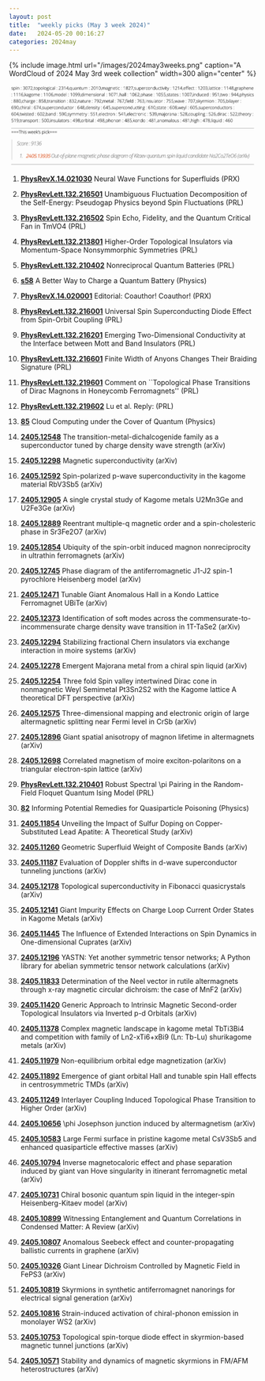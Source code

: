 ```yaml
---
layout: post
title:  "weekly picks (May 3 week 2024)"
date:   2024-05-20 00:16:27
categories: 2024may
---
```



{% include image.html url="/images/2024may3weeks.png" caption="A WordCloud of 2024 May 3rd week collection" width=300 align="center" %}

<img src="/images/2024may3weeks-pick.png">



1. **[PhysRevX.14.021030](https://link.aps.org/doi/10.1103/PhysRevX.14.021030)** Neural Wave Functions for Superfluids (PRX)

1. **[PhysRevLett.132.216501](https://link.aps.org/doi/10.1103/PhysRevLett.132.216501)** Unambiguous Fluctuation Decomposition of the Self-Energy: Pseudogap Physics beyond Spin Fluctuations (PRL)

1. **[PhysRevLett.132.216502](https://link.aps.org/doi/10.1103/PhysRevLett.132.216502)** Spin Echo, Fidelity, and the Quantum Critical Fan in TmVO4 (PRL)

1. **[PhysRevLett.132.213801](https://link.aps.org/doi/10.1103/PhysRevLett.132.213801)** Higher-Order Topological Insulators via Momentum-Space Nonsymmorphic Symmetries (PRL)

1. **[PhysRevLett.132.210402](https://link.aps.org/doi/10.1103/PhysRevLett.132.210402)** Nonreciprocal Quantum Batteries (PRL)

1. **[s58](https://physics.aps.org/articles/v17/s58)** A Better Way to Charge a Quantum Battery (Physics)





1. **[PhysRevX.14.020001](https://link.aps.org/doi/10.1103/PhysRevX.14.020001)** Editorial: Coauthor! Coauthor! (PRX)

1. **[PhysRevLett.132.216001](https://link.aps.org/doi/10.1103/PhysRevLett.132.216001)** Universal Spin Superconducting Diode Effect from Spin-Orbit Coupling (PRL)

1. **[PhysRevLett.132.216201](https://link.aps.org/doi/10.1103/PhysRevLett.132.216201)** Emerging Two-Dimensional Conductivity at the Interface between Mott and Band Insulators (PRL)

1. **[PhysRevLett.132.216601](https://link.aps.org/doi/10.1103/PhysRevLett.132.216601)** Finite Width of Anyons Changes Their Braiding Signature (PRL)

1. **[PhysRevLett.132.219601](https://link.aps.org/doi/10.1103/PhysRevLett.132.219601)** Comment on ``Topological Phase Transitions of Dirac Magnons in Honeycomb Ferromagnets'' (PRL)

1. **[PhysRevLett.132.219602](https://link.aps.org/doi/10.1103/PhysRevLett.132.219602)** Lu et al. Reply: (PRL)

1. **[85](https://physics.aps.org/articles/v17/85)** Cloud Computing under the Cover of Quantum (Physics)





1. **[2405.12548](http://arxiv.org/abs/2405.12548)** The transition-metal-dichalcogenide family as a superconductor tuned by charge density wave strength (arXiv)

1. **[2405.12298](http://arxiv.org/abs/2405.12298)** Magnetic superconductivity (arXiv)

1. **[2405.12592](http://arxiv.org/abs/2405.12592)** Spin-polarized p-wave superconductivity in the kagome material RbV3Sb5 (arXiv)

1. **[2405.12905](http://arxiv.org/abs/2405.12905)** A single crystal study of Kagome metals U2Mn3Ge and U2Fe3Ge (arXiv)

1. **[2405.12889](http://arxiv.org/abs/2405.12889)** Reentrant multiple-q magnetic order and a spin-cholesteric phase in Sr3Fe2O7 (arXiv)

1. **[2405.12854](http://arxiv.org/abs/2405.12854)** Ubiquity of the spin-orbit induced magnon nonreciprocity in ultrathin ferromagnets (arXiv)

1. **[2405.12745](http://arxiv.org/abs/2405.12745)** Phase diagram of the antiferromagnetic J1-J2 spin-1 pyrochlore Heisenberg model (arXiv)

1. **[2405.12471](http://arxiv.org/abs/2405.12471)** Tunable Giant Anomalous Hall in a Kondo Lattice Ferromagnet UBiTe (arXiv)

1. **[2405.12373](http://arxiv.org/abs/2405.12373)** Identification of soft modes across the commensurate-to-incommensurate charge density wave transition in 1T-TaSe2 (arXiv)

1. **[2405.12294](http://arxiv.org/abs/2405.12294)** Stabilizing fractional Chern insulators via exchange interaction in moire systems (arXiv)

1. **[2405.12278](http://arxiv.org/abs/2405.12278)** Emergent Majorana metal from a chiral spin liquid (arXiv)

1. **[2405.12254](http://arxiv.org/abs/2405.12254)** Three fold Spin valley intertwined Dirac cone in nonmagnetic Weyl Semimetal Pt3Sn2S2 with the Kagome lattice A theoretical DFT perspective (arXiv)

1. **[2405.12575](http://arxiv.org/abs/2405.12575)** Three-dimensional mapping and electronic origin of large altermagnetic splitting near Fermi level in CrSb (arXiv)

1. **[2405.12896](http://arxiv.org/abs/2405.12896)** Giant spatial anisotropy of magnon lifetime in altermagnets (arXiv)

1. **[2405.12698](http://arxiv.org/abs/2405.12698)** Correlated magnetism of moire exciton-polaritons on a triangular electron-spin lattice (arXiv)





1. **[PhysRevLett.132.210401](https://link.aps.org/doi/10.1103/PhysRevLett.132.210401)** Robust Spectral \pi Pairing in the Random-Field Floquet Quantum Ising Model (PRL)

1. **[82](https://physics.aps.org/articles/v17/82)** Informing Potential Remedies for Quasiparticle Poisoning (Physics)


1. **[2405.11854](http://arxiv.org/abs/2405.11854)** Unveiling the Impact of Sulfur Doping on Copper-Substituted Lead Apatite: A Theoretical Study (arXiv)

1. **[2405.11260](http://arxiv.org/abs/2405.11260)** Geometric Superfluid Weight of Composite Bands (arXiv)

1. **[2405.11187](http://arxiv.org/abs/2405.11187)** Evaluation of Doppler shifts in d-wave superconductor tunneling junctions (arXiv)

1. **[2405.12178](http://arxiv.org/abs/2405.12178)** Topological superconductivity in Fibonacci quasicrystals (arXiv)

1. **[2405.12141](http://arxiv.org/abs/2405.12141)** Giant Impurity Effects on Charge Loop Current Order States in Kagome Metals (arXiv)

1. **[2405.11445](http://arxiv.org/abs/2405.11445)** The Influence of Extended Interactions on Spin Dynamics in One-dimensional Cuprates (arXiv)

1. **[2405.12196](http://arxiv.org/abs/2405.12196)** YASTN: Yet another symmetric tensor networks; A Python library for abelian symmetric tensor network calculations (arXiv)

1. **[2405.11833](http://arxiv.org/abs/2405.11833)** Determination of the Neel vector in rutile altermagnets through x-ray magnetic circular dichroism: the case of MnF2 (arXiv)

1. **[2405.11420](http://arxiv.org/abs/2405.11420)** Generic Approach to Intrinsic Magnetic Second-order Topological Insulators via Inverted p-d Orbitals (arXiv)

1. **[2405.11378](http://arxiv.org/abs/2405.11378)** Complex magnetic landscape in kagome metal TbTi3Bi4 and competition with family of Ln2-xTi6+xBi9 (Ln: Tb-Lu) shurikagome metals (arXiv)

1. **[2405.11979](http://arxiv.org/abs/2405.11979)** Non-equilibrium orbital edge magnetization (arXiv)

1. **[2405.11892](http://arxiv.org/abs/2405.11892)** Emergence of giant orbital Hall and tunable spin Hall effects in centrosymmetric TMDs (arXiv)

1. **[2405.11249](http://arxiv.org/abs/2405.11249)** Interlayer Coupling Induced Topological Phase Transition to Higher Order (arXiv)







1. **[2405.10656](http://arxiv.org/abs/2405.10656)** \phi Josephson junction induced by altermagnetism (arXiv)

1. **[2405.10583](http://arxiv.org/abs/2405.10583)** Large Fermi surface in pristine kagome metal CsV3Sb5 and enhanced quasiparticle effective masses (arXiv)

1. **[2405.10794](http://arxiv.org/abs/2405.10794)** Inverse magnetocaloric effect and phase separation induced by giant van Hove singularity in itinerant ferromagnetic metal (arXiv)

1. **[2405.10731](http://arxiv.org/abs/2405.10731)** Chiral bosonic quantum spin liquid in the integer-spin Heisenberg-Kitaev model (arXiv)

1. **[2405.10899](http://arxiv.org/abs/2405.10899)** Witnessing Entanglement and Quantum Correlations in Condensed Matter: A Review (arXiv)

1. **[2405.10807](http://arxiv.org/abs/2405.10807)** Anomalous Seebeck effect and counter-propagating ballistic currents in graphene (arXiv)

1. **[2405.10326](http://arxiv.org/abs/2405.10326)** Giant Linear Dichroism Controlled by Magnetic Field in FePS3 (arXiv)

1. **[2405.10819](http://arxiv.org/abs/2405.10819)** Skyrmions in synthetic antiferromagnet nanorings for electrical signal generation (arXiv)

1. **[2405.10816](http://arxiv.org/abs/2405.10816)** Strain-induced activation of chiral-phonon emission in monolayer WS2 (arXiv)

1. **[2405.10753](http://arxiv.org/abs/2405.10753)** Topological spin-torque diode effect in skyrmion-based magnetic tunnel junctions (arXiv)

1. **[2405.10571](http://arxiv.org/abs/2405.10571)** Stability and dynamics of magnetic skyrmions in FM/AFM heterostructures (arXiv)
